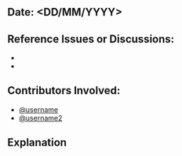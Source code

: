 # <Add The Title Here>

## Date: <DD/MM/YYYY>

## Reference Issues or Discussions:

* <Link>
* <Link>

## Contributors Involved:

* [@username](https://github.com/username)
* [@username2](https://github.com/username2)

## Explanation

<Describe here the motivation behind the decision>